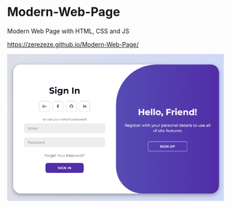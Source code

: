 # Modern-Web-Page
Modern Web Page with HTML, CSS and JS

https://zerezeze.github.io/Modern-Web-Page/

<img src="screenshot.png">
